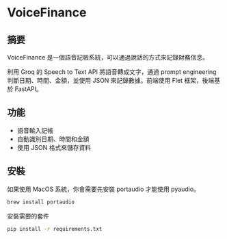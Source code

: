 # VoiceFinance

## 摘要

VoiceFinance 是一個語音記帳系統，可以通過說話的方式來記錄財務信息。

利用 Groq 的 Speech to Text API 將語音轉成文字，通過 prompt engineering 判斷日期、時間、金額，並使用 JSON 來記錄數據。前端使用 Flet 框架，後端基於 FastAPI。

## 功能

- 語音輸入記帳
- 自動識別日期、時間和金額
- 使用 JSON 格式來儲存資料

## 安裝

如果使用 MacOS 系統，你會需要先安裝 portaudio 才能使用 pyaudio。

```bash
brew install portaudio
```

安裝需要的套件

```bash
pip install -r requirements.txt
```